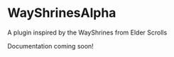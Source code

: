 # WayShrinesAlpha
A plugin inspired by the WayShrines from Elder Scrolls


Documentation coming soon!
